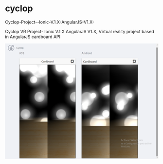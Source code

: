 # cyclop
Cyclop-Project--Ionic-V.1.X-AngularJS-V1.X-

Cyclop VR Project- Ionic V.1.X AngularJS V1.X, Virtual reality project based in AngularJS cardboard API

![](CyclopCardBoard2.png)
